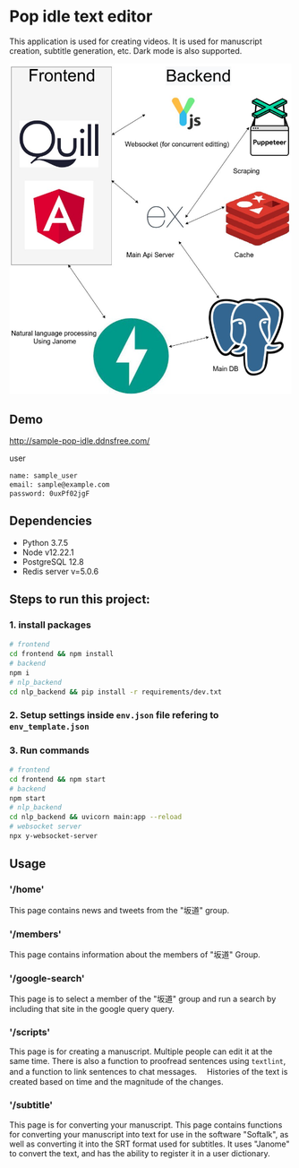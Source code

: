 # Pop idle text editor

This application is used for creating videos. It is used for manuscript creation, subtitle generation, etc.
Dark mode is also supported.

![](./Pop-idle-text-editor.jpg)

## Demo

http://sample-pop-idle.ddnsfree.com/

user

```
name: sample_user
email: sample@example.com
password: 0uxPf02jgF
```

## Dependencies

- Python 3.7.5
- Node v12.22.1
- PostgreSQL 12.8
- Redis server v=5.0.6

## Steps to run this project:

### 1. install packages

```sh
# frontend
cd frontend && npm install
# backend
npm i
# nlp_backend
cd nlp_backend && pip install -r requirements/dev.txt
```

### 2. Setup settings inside `env.json` file refering to `env_template.json`

### 3. Run commands

```sh
# frontend
cd frontend && npm start
# backend
npm start
# nlp_backend
cd nlp_backend && uvicorn main:app --reload
# websocket server
npx y-websocket-server
```

## Usage

### '/home'

This page contains news and tweets from the "坂道" group.

### '/members'

This page contains information about the members of "坂道" Group.

### '/google-search'

This page is to select a member of the "坂道" group and run a search by including that site in the google query query.

### '/scripts'

This page is for creating a manuscript. Multiple people can edit it at the same time. There is also a function to proofread sentences using `textlint`, and a function to link sentences to chat messages.　 Histories of the text is created based on time and the magnitude of the changes.

### '/subtitle'

This page is for converting your manuscript. This page contains functions for converting your manuscript into text for use in the software "Softalk", as well as converting it into the SRT format used for subtitles. It uses "Janome" to convert the text, and has the ability to register it in a user dictionary.
